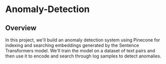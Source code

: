 # Anomaly-Detection

## Overview
In this project, we'll build an anomaly detection system using Pinecone for indexing and searching embeddings generated by the Sentence Transformers model. We'll train the model on a dataset of text pairs and then use it to encode and search through log samples to detect anomalies.


